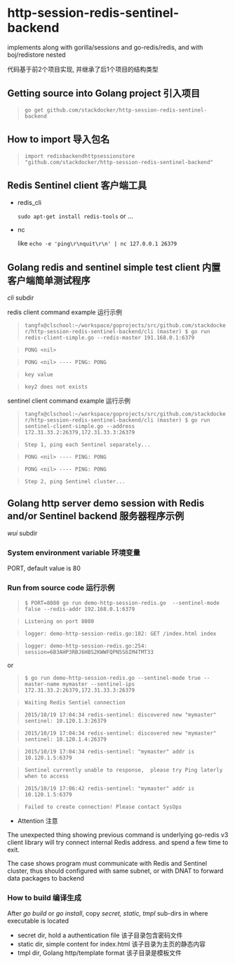 # http-session-redis-sentinel-backend
implements along with gorilla/sessions and go-redis/redis, and with boj/redistore nested

代码基于前2个项目实现, 并继承了后1个项目的结构类型

## Getting source into Golang project 引入项目

>`go get github.com/stackdocker/http-session-redis-sentinel-backend`

## How to import 导入包名

>`import redisbackendhttpsessionstore "github.com/stackdocker/http-session-redis-sentinel-backend"`

## Redis Sentinel client 客户端工具

* redis_cli

  `sudo apt-get install redis-tools` or ...

* nc 

  like `echo -e 'ping\r\nquit\r\n' | nc 127.0.0.1 26379`
  
## Golang redis and sentinel simple test client 内置客户端简单测试程序

  _cli_ subdir
   
  redis client command example 运行示例
   
>`tangfx@clschool:~/workspace/goprojects/src/github.com/stackdocker/http-session-redis-sentinel-backend/cli (master) $ go run redis-client-simple.go --redis-master 191.168.0.1:6379`

>`PONG <nil>`

>`PONG <nil> ---- PING: PONG`

>`key value`

>`key2 does not exists`

  sentinel client command example 运行示例

>`tangfx@clschool:~/workspace/goprojects/src/github.com/stackdocker/http-session-redis-sentinel-backend/cli (master) $ go run sentinel-client-simple.go --address 172.31.33.2:26379,172.31.33.3:26379`

>`Step 1, ping each Sentinel separately...`

>`PONG <nil> ---- PING: PONG`

>`PONG <nil> ---- PING: PONG`

>`Step 2, ping Sentinel cluster...`

## Golang http server demo session with Redis and/or Sentinel backend 服务器程序示例

   _wui_ subdir

### System environment variable 环境变量
PORT, default value is 80

### Run from source code 运行示例
>`$ PORT=8080 go run demo-http-session-redis.go  --sentinel-mode false --redis-addr 192.168.0.1:6379`

>`Listening on port 8080`

>`logger: demo-http-session-redis.go:182: GET /index.html index`

>`logger: demo-http-session-redis.go:254: session=6B3AHP3RBJ6HBS2KWWFQPN5S6IM4TMT33`

or

>`$ go run demo-http-session-redis.go --sentinel-mode true --master-name mymaster --sentinel-ips 172.31.33.2:26379,172.31.33.3:26379`

>`Waiting Redis Sentiel connection`

>`2015/10/19 17:04:34 redis-sentinel: discovered new "mymaster" sentinel: 10.120.1.3:26379`

>`2015/10/19 17:04:34 redis-sentinel: discovered new "mymaster" sentinel: 10.120.1.4:26379`

>`2015/10/19 17:04:34 redis-sentinel: "mymaster" addr is 10.120.1.5:6379`

>`Sentinel currently unable to response,  please try Ping laterly when to access`

>`2015/10/19 17:06:42 redis-sentinel: "mymaster" addr is 10.120.1.5:6379`

>`Failed to create connection! Please contact SysOps`

* Attention 注意

The unexpected thing showing previous command is underlying go-redis v3 client library will try connect internal Redis address.
and spend a few time to exit.

The case shows program must communicate with Redis and Sentinel cluster, thus should configured with same subnet,
or with DNAT to forward data packages to backend

### How to build 编译生成

After _go build_ or _go install_, copy _secret, static, tmpl_ sub-dirs in where executable is located

* secret dir, hold a authentication file 该子目录包含密码文件
* static dir, simple content for index.html  该子目录为主页的静态内容
* tmpl dir, Golang http/template format  该子目录是模板文件



